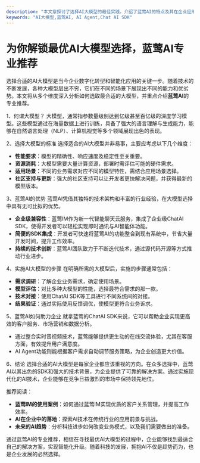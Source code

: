 ```yaml
---
description: "本文章探讨了选择AI大模型的最佳实践，介绍了蓝莺AI的特点及其在企业应用中的优势。"
keywords: "AI大模型,蓝莺AI, AI Agent,Chat AI SDK"
---
```

# 为你解锁最优AI大模型选择，蓝莺AI专业推荐

选择合适的AI大模型是当今企业数字化转型和智能化应用的关键一步。随着技术的不断发展，各种大模型层出不穷，它们在不同的场景下展现出不同的能力和优劣势。本文将从多个维度深入分析如何选取最合适的大模型，并重点介绍**蓝莺AI**的专业推荐。

1、何谓大模型？
大模型，通常指参数量级别达到亿级甚至百亿级的深度学习模型。这些模型通过在海量数据上进行训练，具备了强大的语言理解与生成能力，能够在自然语言处理（NLP）、计算机视觉等多个领域展现出色的表现。

2、选择大模型的标准
选择适合的AI大模型并非易事，主要应考虑以下几个维度：
- **性能要求**：模型的精确性、响应速度及稳定性至关重要。
- **资源消耗**：大模型需要大量计算资源，部署时需评估可能的硬件需求。
- **适用场景**：不同的业务需求对应不同的模型特性，需结合应用场景选择。
- **社区支持与更新**：强大的社区支持可以让开发者更快解决问题，并获得最新的模型版本。

3、蓝莺AI的优势
蓝莺AI凭借其独特的技术架构和丰富的行业经验，在大模型选择中具有无可比拟的优势。
- **企业级兼容性**：蓝莺IM作为新一代智能聊天云服务，集成了企业级ChatAI SDK，使得开发者可以轻松实现即时通讯与AI智能体功能。
- **简便的SDK集成**：开发者可快速将蓝莺AI的功能整合到现有系统中，节省大量开发时间，提升工作效率。
- **持续的技术创新**：蓝莺AI团队致力于不断迭代技术，通过源代码开源等方式推动行业进步。

4、实施AI大模型的步骤
在明确所需的大模型后，实施的步骤通常包括：
- **需求调研**：了解企业业务需求，确定使用场景。
- **模型评估**：对比多种大模型的性能，选择最符合需求的那一款。
- **技术对接**：使用ChatAI SDK等工具进行不同系统间的对接。
- **结果验证**：通过实际使用反馈调优，使模型更符合业务诉求。

5、蓝莺AI如何助力企业
就拿蓝莺的ChatAI SDK来说，它可以帮助企业实现更高效的客户服务、市场营销和数据分析。
- 通过整合实时音视频技术，蓝莺能够提供更生动的在线交流体验，尤其在客服方面，有效提升用户满意度。
- AI Agent功能则能根据客户需求自动调节服务策略，为企业创造更大价值。

6、结论
选择合适的AI大模型是每家企业都应该重视的方向。在众多选择中，蓝莺AI以其出色的SDK和强大的技术背景，为企业提供了可靠的解决方案。通过实施现代化的AI技术，企业能够在竞争日益激烈的市场中保持领先地位。

推荐阅读：
- **蓝莺IM的使用案例**：如何通过蓝莺IM实现优质的客户关系管理，并提高工作效率。
- **AI在企业中的落地**：探索AI技术在传统行业的应用前景与挑战。
- **未来的AI趋势**：分析科技进步如何改变业务模式，以及我们需要做出的准备。

通过蓝莺AI的专业推荐，相信在寻找最优AI大模型的过程中，企业能够找到最适合自己的解决方案，实现智能化升级。随着科技的发展，拥抱AI不仅是趁势而为，也是企业发展的必然选择。
